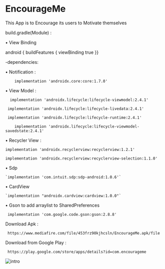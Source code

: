 # EncourageMe


This App is to Encourage its users to Motivate themselves


build.gradle(Module) :


• View Binding

   android {
   buildFeatures {
    viewBinding true
     }}


 -dependencies:
 
 
• Notification :


`    implementation 'androidx.core:core:1.7.0'`


• View Model :


  `  implementation 'androidx.lifecycle:lifecycle-viewmodel:2.4.1'`
    
    
   ` implementation 'androidx.lifecycle:lifecycle-livedata:2.4.1'`
    
    
   ` implementation 'androidx.lifecycle:lifecycle-runtime:2.4.1'`
    
    
`    implementation 'androidx.lifecycle:lifecycle-viewmodel-savedstate:2.4.1'`
 
 
• Recycler View :
 
 
 `implementation 'androidx.recyclerview:recyclerview:1.2.1'`
    
    
 `implementation 'androidx.recyclerview:recyclerview-selection:1.1.0'`
 
 
• Sdp


    `implementation 'com.intuit.sdp:sdp-android:1.0.6'`



• CardView


    `implementation "androidx.cardview:cardview:1.0.0"`
    
    
• Gson to add arraylist to SharedPreferences


   ` implementation 'com.google.code.gson:gson:2.8.8'`    
   
   
Download Apk : 

     https://www.mediafire.com/file/453frz90kjhcsln/EncourageMe.apk/file
   
   
Download from Google Play :


     https://play.google.com/store/apps/details?id=com.encourageme   


   ![intro](https://user-images.githubusercontent.com/99625111/155857673-cded36d7-3c64-4235-bbdd-46ea4793d7a6.jpg)
